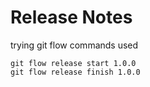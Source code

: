 # Release Notes
trying git flow
commands used
``` [command]
git flow release start 1.0.0
git flow release finish 1.0.0
```